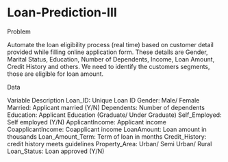 # Loan-Prediction-III

Problem

Automate the loan eligibility process (real time) based on customer detail provided while filling online application form. 
These details are Gender, Marital Status, Education, Number of Dependents, Income, Loan Amount, Credit History and others.
We need to identify the customers segments, those are eligible for loan amount.


Data   

Variable   Description
Loan_ID: Unique Loan ID
Gender:     Male/ Female
Married:   Applicant married (Y/N)
Dependents:  Number of dependents
Education:  Applicant Education (Graduate/ Under Graduate)
Self_Employed:   Self employed (Y/N)
ApplicantIncome:   Applicant income
CoapplicantIncome:  Coapplicant income
LoanAmount:      Loan amount in thousands
Loan_Amount_Term:  Term of loan in months
Credit_History:  credit history meets guidelines
Property_Area:    Urban/ Semi Urban/ Rural
Loan_Status:   Loan approved (Y/N)
